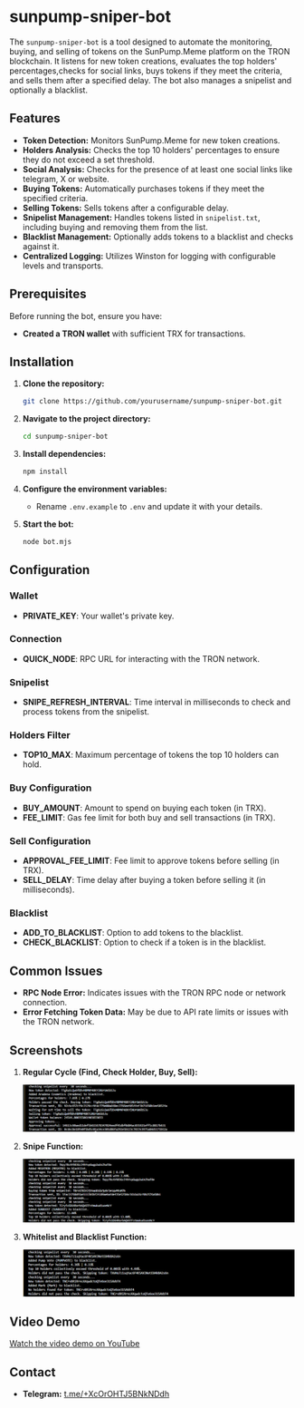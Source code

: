 # sunpump-sniper-bot

The `sunpump-sniper-bot` is a tool designed to automate the monitoring, buying, and selling of tokens on the SunPump.Meme platform on the TRON blockchain. It listens for new token creations, evaluates the top holders' percentages,checks for social links, buys tokens if they meet the criteria, and sells them after a specified delay. The bot also manages a snipelist and optionally a blacklist.

## Features

- **Token Detection:** Monitors SunPump.Meme for new token creations.
- **Holders Analysis:** Checks the top 10 holders' percentages to ensure they do not exceed a set threshold.
- **Social Analysis:** Checks for the presence of at least one social links like telegram, X or website.
- **Buying Tokens:** Automatically purchases tokens if they meet the specified criteria.
- **Selling Tokens:** Sells tokens after a configurable delay.
- **Snipelist Management:** Handles tokens listed in `snipelist.txt`, including buying and removing them from the list.
- **Blacklist Management:** Optionally adds tokens to a blacklist and checks against it.
- **Centralized Logging:** Utilizes Winston for logging with configurable levels and transports.

## Prerequisites

Before running the bot, ensure you have:

- **Created a TRON wallet** with sufficient TRX for transactions.

## Installation

1. **Clone the repository:**

    ```bash
    git clone https://github.com/yourusername/sunpump-sniper-bot.git
    ```

2. **Navigate to the project directory:**

    ```bash
    cd sunpump-sniper-bot
    ```

3. **Install dependencies:**

    ```bash
    npm install
    ```

4. **Configure the environment variables:**

   - Rename `.env.example` to `.env` and update it with your details.

5. **Start the bot:**

    ```bash
    node bot.mjs
    ```

## Configuration

### Wallet

- **PRIVATE_KEY**: Your wallet's private key.

### Connection

- **QUICK_NODE**: RPC URL for interacting with the TRON network.

### Snipelist

- **SNIPE_REFRESH_INTERVAL**: Time interval in milliseconds to check and process tokens from the snipelist.

### Holders Filter

- **TOP10_MAX**: Maximum percentage of tokens the top 10 holders can hold.

### Buy Configuration

- **BUY_AMOUNT**: Amount to spend on buying each token (in TRX).
- **FEE_LIMIT**: Gas fee limit for both buy and sell transactions (in TRX).

### Sell Configuration

- **APPROVAL_FEE_LIMIT**: Fee limit to approve tokens before selling (in TRX).
- **SELL_DELAY**: Time delay after buying a token before selling it (in milliseconds).

### Blacklist

- **ADD_TO_BLACKLIST**: Option to add tokens to the blacklist.
- **CHECK_BLACKLIST**: Option to check if a token is in the blacklist.

## Common Issues

- **RPC Node Error:** Indicates issues with the TRON RPC node or network connection.
- **Error Fetching Token Data:** May be due to API rate limits or issues with the TRON network.

## Screenshots

1. **Regular Cycle (Find, Check Holder, Buy, Sell):**

    ![Regular Cycle](screenshots/3.png)

2. **Snipe Function:**

    ![Snipe Function](screenshots/2.png)

3. **Whitelist and Blacklist Function:**

    ![Whitelist and Blacklist](screenshots/1.png)

## Video Demo

[Watch the video demo on YouTube](https://youtu.be/94jDIyTWHQ8?si=uRSY6t1SyeFGLaZt)

## Contact

- **Telegram:** [t.me/+XcOrOHTJ5BNkNDdh](https://t.me/+XcOrOHTJ5BNkNDdh)
